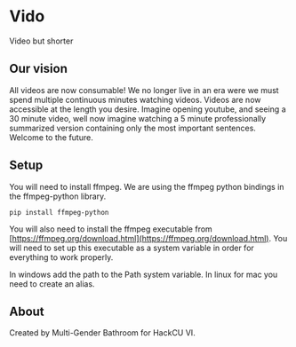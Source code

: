 # Vido
Video but shorter

## Our vision
All videos are now consumable! We no longer live in an era were 
we must spend multiple continuous minutes watching videos. Videos are now 
accessible at the length you desire. Imagine opening youtube, and seeing a 
30 minute video, well now imagine watching a 5 minute professionally 
summarized version containing only the most important sentences.
Welcome to the future.

## Setup
You will need to install ffmpeg. We are using the ffmpeg python bindings in the ffmpeg-python library. 
```
pip install ffmpeg-python
```

You will also need to install the ffmpeg executable from [https://ffmpeg.org/download.html](https://ffmpeg.org/download.html).
You will need to set up this executable as a system variable in order for everything to work properly.

In windows add the path to the Path system variable.
In linux for mac you need to create an alias.

## About
Created by Multi-Gender Bathroom for HackCU VI.
